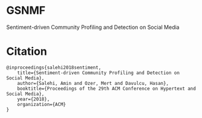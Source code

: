 # GSNMF
Sentiment-driven Community Profiling and Detection on Social Media

# Citation
```
@inproceedings{salehi2018sentiment,
	title={Sentiment-driven Community Profiling and Detection on Social Media},
	author={Salehi, Amin and Ozer, Mert and Davulcu, Hasan},
	booktitle={Proceedings of the 29th ACM Conference on Hypertext and Social Media},
	year={2018},
	organization={ACM}
}
```
